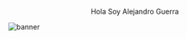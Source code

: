 <p align="center">
Hola Soy Alejandro Guerra
</p>

![banner](https://github.com/user-attachments/assets/77ce5f91-839d-45ad-ac51-ec50b66d752d)



<!--
**Alejandroguerra4915/Alejandroguerra4915** is a ✨ _special_ ✨ repository because its `README.md` (this file) appears on your GitHub profile.

Here are some ideas to get you started:

- 🔭 I’m currently working on ...
- 🌱 I’m currently learning ...
- 👯 I’m looking to collaborate on ...
- 🤔 I’m looking for help with ...
- 💬 Ask me about ...
- 📫 How to reach me: ...
- 😄 Pronouns: ...
- ⚡ Fun fact: ...
-->
